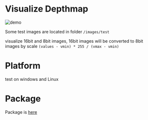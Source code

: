 # Visualize Depthmap
![demo](https://github.com/renhaofan/colormap/blob/master/images/demo/demoV2.gif)

Some test images are located in folder `/images/test`

visualize 16bit and 8bit images, 16bit images will be converted to 8bit images by scale `(values - vmin) * 255 / (vmax - vmin)`



# Platform
test on windows and Linux

# Package
Package is [here](https://github.com/renhaofan/colormap/releases) 



